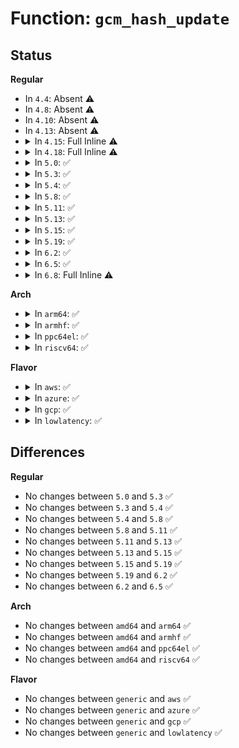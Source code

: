 # Function: <code>gcm_hash_update</code>

## Status
<b>Regular</b>
<ul>
<li>
In <code>4.4</code>: Absent ⚠️
</li>
<li>
In <code>4.8</code>: Absent ⚠️
</li>
<li>
In <code>4.10</code>: Absent ⚠️
</li>
<li>
In <code>4.13</code>: Absent ⚠️
</li>
<li>
<details>
<summary>In <code>4.15</code>: Full Inline ⚠️</summary>

**Collision:** Unique Static

**Inline:** Full

**Transformation:** False

**Instances:**

```
In crypto/gcm.c (ffffffff814389d9)
Location: crypto/gcm.c:224
Inline: True
Inline callers:
  - crypto/gcm.c:gcm_hash_init_continue
  - crypto/gcm.c:gcm_hash_assoc_continue
  - crypto/gcm.c:gcm_hash_assoc_remain_continue
  - crypto/gcm.c:gcm_hash_crypt_continue
```
</details>
</li>
<li>
<details>
<summary>In <code>4.18</code>: Full Inline ⚠️</summary>

**Collision:** Unique Static

**Inline:** Full

**Transformation:** False

**Instances:**

```
In crypto/gcm.c (ffffffff8146b931)
Location: crypto/gcm.c:224
Inline: True
Inline callers:
  - crypto/gcm.c:gcm_hash_init_continue
  - crypto/gcm.c:gcm_hash_assoc_continue
  - crypto/gcm.c:gcm_hash_assoc_remain_continue
  - crypto/gcm.c:gcm_hash_crypt_continue
```
</details>
</li>
<li>
<details>
<summary>In <code>5.0</code>: ✅</summary>

```c
int gcm_hash_update(struct aead_request *req, crypto_completion_t compl, struct scatterlist *src, unsigned int len, u32 flags);
```

**Collision:** Unique Static

**Inline:** No

**Transformation:** False

**Instances:**

```
In crypto/gcm.c (ffffffff814887c0)
Location: crypto/gcm.c:224
Inline: False
Direct callers:
  - crypto/gcm.c:gcm_hash_init_continue
  - crypto/gcm.c:gcm_hash_assoc_continue
  - crypto/gcm.c:gcm_hash_assoc_remain_continue
  - crypto/gcm.c:gcm_hash_crypt_continue
```
**Symbols:**

```
ffffffff814887c0-ffffffff81488856: gcm_hash_update (STB_LOCAL)
```
</details>
</li>
<li>
<details>
<summary>In <code>5.3</code>: ✅</summary>

```c
int gcm_hash_update(struct aead_request *req, crypto_completion_t compl, struct scatterlist *src, unsigned int len, u32 flags);
```

**Collision:** Unique Static

**Inline:** No

**Transformation:** False

**Instances:**

```
In crypto/gcm.c (ffffffff814b67e0)
Location: crypto/gcm.c:221
Inline: False
Direct callers:
  - crypto/gcm.c:gcm_hash_init_continue
  - crypto/gcm.c:gcm_hash_assoc_continue
  - crypto/gcm.c:gcm_hash_assoc_remain_continue
  - crypto/gcm.c:gcm_hash_crypt_continue
```
**Symbols:**

```
ffffffff814b67e0-ffffffff814b687c: gcm_hash_update (STB_LOCAL)
```
</details>
</li>
<li>
<details>
<summary>In <code>5.4</code>: ✅</summary>

```c
int gcm_hash_update(struct aead_request *req, crypto_completion_t compl, struct scatterlist *src, unsigned int len, u32 flags);
```

**Collision:** Unique Static

**Inline:** No

**Transformation:** False

**Instances:**

```
In crypto/gcm.c (ffffffff814cfa00)
Location: crypto/gcm.c:208
Inline: False
Direct callers:
  - crypto/gcm.c:gcm_hash_init_continue
  - crypto/gcm.c:gcm_hash_assoc_continue
  - crypto/gcm.c:gcm_hash_assoc_remain_continue
  - crypto/gcm.c:gcm_hash_crypt_continue
```
**Symbols:**

```
ffffffff814cfa00-ffffffff814cfa9c: gcm_hash_update (STB_LOCAL)
```
</details>
</li>
<li>
<details>
<summary>In <code>5.8</code>: ✅</summary>

```c
int gcm_hash_update(struct aead_request *req, crypto_completion_t compl, struct scatterlist *src, unsigned int len, u32 flags);
```

**Collision:** Unique Static

**Inline:** No

**Transformation:** False

**Instances:**

```
In crypto/gcm.c (ffffffff8152ebd0)
Location: crypto/gcm.c:202
Inline: False
Direct callers:
  - crypto/gcm.c:gcm_hash_init_continue
  - crypto/gcm.c:gcm_hash_assoc_continue
  - crypto/gcm.c:gcm_hash_assoc_remain_continue
  - crypto/gcm.c:gcm_hash_crypt_continue
```
**Symbols:**

```
ffffffff8152ebd0-ffffffff8152ec6c: gcm_hash_update (STB_LOCAL)
```
</details>
</li>
<li>
<details>
<summary>In <code>5.11</code>: ✅</summary>

```c
int gcm_hash_update(struct aead_request *req, crypto_completion_t compl, struct scatterlist *src, unsigned int len, u32 flags);
```

**Collision:** Unique Static

**Inline:** No

**Transformation:** False

**Instances:**

```
In crypto/gcm.c (ffffffff8154bb50)
Location: crypto/gcm.c:202
Inline: False
Direct callers:
  - crypto/gcm.c:gcm_hash_init_continue
  - crypto/gcm.c:gcm_hash_assoc_continue
  - crypto/gcm.c:gcm_hash_assoc_remain_continue
  - crypto/gcm.c:gcm_hash_crypt_continue
```
**Symbols:**

```
ffffffff8154bb50-ffffffff8154bbec: gcm_hash_update (STB_LOCAL)
```
</details>
</li>
<li>
<details>
<summary>In <code>5.13</code>: ✅</summary>

```c
int gcm_hash_update(struct aead_request *req, crypto_completion_t compl, struct scatterlist *src, unsigned int len, u32 flags);
```

**Collision:** Unique Static

**Inline:** No

**Transformation:** False

**Instances:**

```
In crypto/gcm.c (ffffffff81554150)
Location: crypto/gcm.c:202
Inline: False
Direct callers:
  - crypto/gcm.c:gcm_hash_init_continue
  - crypto/gcm.c:gcm_hash_assoc_continue
  - crypto/gcm.c:gcm_hash_assoc_remain_continue
  - crypto/gcm.c:gcm_hash_crypt_continue
```
**Symbols:**

```
ffffffff81554150-ffffffff815541ef: gcm_hash_update (STB_LOCAL)
```
</details>
</li>
<li>
<details>
<summary>In <code>5.15</code>: ✅</summary>

```c
int gcm_hash_update(struct aead_request *req, crypto_completion_t compl, struct scatterlist *src, unsigned int len, u32 flags);
```

**Collision:** Unique Static

**Inline:** No

**Transformation:** False

**Instances:**

```
In crypto/gcm.c (ffffffff815b5180)
Location: crypto/gcm.c:202
Inline: False
Direct callers:
  - crypto/gcm.c:gcm_hash_init_continue
  - crypto/gcm.c:gcm_hash_assoc_continue
  - crypto/gcm.c:gcm_hash_assoc_remain_continue
  - crypto/gcm.c:gcm_hash_crypt_continue
```
**Symbols:**

```
ffffffff815b5180-ffffffff815b521f: gcm_hash_update (STB_LOCAL)
```
</details>
</li>
<li>
<details>
<summary>In <code>5.19</code>: ✅</summary>

```c
int gcm_hash_update(struct aead_request *req, crypto_completion_t compl, struct scatterlist *src, unsigned int len, u32 flags);
```

**Collision:** Unique Static

**Inline:** No

**Transformation:** False

**Instances:**

```
In crypto/gcm.c (ffffffff8165e230)
Location: crypto/gcm.c:202
Inline: False
Direct callers:
  - crypto/gcm.c:gcm_hash_init_continue
  - crypto/gcm.c:gcm_hash_assoc_continue
  - crypto/gcm.c:gcm_hash_assoc_remain_continue
  - crypto/gcm.c:gcm_hash_crypt_continue
```
**Symbols:**

```
ffffffff8165e230-ffffffff8165e2de: gcm_hash_update (STB_LOCAL)
```
</details>
</li>
<li>
<details>
<summary>In <code>6.2</code>: ✅</summary>

```c
int gcm_hash_update(struct aead_request *req, crypto_completion_t compl, struct scatterlist *src, unsigned int len, u32 flags);
```

**Collision:** Unique Static

**Inline:** No

**Transformation:** False

**Instances:**

```
In crypto/gcm.c (ffffffff81717bd0)
Location: crypto/gcm.c:202
Inline: False
Direct callers:
  - crypto/gcm.c:gcm_hash_init_continue
  - crypto/gcm.c:gcm_hash_assoc_continue
  - crypto/gcm.c:gcm_hash_assoc_remain_continue
  - crypto/gcm.c:gcm_hash_crypt_continue
```
**Symbols:**

```
ffffffff81717bd0-ffffffff81717c7e: gcm_hash_update (STB_LOCAL)
```
</details>
</li>
<li>
<details>
<summary>In <code>6.5</code>: ✅</summary>

```c
int gcm_hash_update(struct aead_request *req, crypto_completion_t compl, struct scatterlist *src, unsigned int len, u32 flags);
```

**Collision:** Unique Static

**Inline:** No

**Transformation:** False

**Instances:**

```
In crypto/gcm.c (ffffffff81753040)
Location: crypto/gcm.c:202
Inline: False
Direct callers:
  - crypto/gcm.c:gcm_hash_init_continue
  - crypto/gcm.c:gcm_hash_assoc_continue
  - crypto/gcm.c:gcm_hash_assoc_remain_continue
  - crypto/gcm.c:gcm_hash_crypt_continue
```
**Symbols:**

```
ffffffff81753040-ffffffff817530fa: gcm_hash_update (STB_LOCAL)
```
</details>
</li>
<li>
<details>
<summary>In <code>6.8</code>: Full Inline ⚠️</summary>

**Collision:** Unique Static

**Inline:** Full

**Transformation:** False

**Instances:**

```
In crypto/gcm.c (ffffffff81796a37)
Location: crypto/gcm.c:202
Inline: True
Inline callers:
  - crypto/gcm.c:gcm_hash_init_continue
  - crypto/gcm.c:gcm_hash_assoc_continue
  - crypto/gcm.c:gcm_hash_assoc_remain_continue
  - crypto/gcm.c:gcm_hash_crypt_continue
```
</details>
</li>
</ul>
<b>Arch</b>
<ul>
<li>
<details>
<summary>In <code>arm64</code>: ✅</summary>

```c
int gcm_hash_update(struct aead_request *req, crypto_completion_t compl, struct scatterlist *src, unsigned int len, u32 flags);
```

**Collision:** Unique Static

**Inline:** No

**Transformation:** False

**Instances:**

```
In crypto/gcm.c (ffff8000105cc3d0)
Location: crypto/gcm.c:208
Inline: False
Direct callers:
  - crypto/gcm.c:gcm_hash_init_continue
  - crypto/gcm.c:gcm_hash_assoc_continue
  - crypto/gcm.c:gcm_hash_assoc_remain_continue
  - crypto/gcm.c:gcm_hash_crypt_continue
```
**Symbols:**

```
ffff8000105cc3d0-ffff8000105cc478: gcm_hash_update (STB_LOCAL)
```
</details>
</li>
<li>
<details>
<summary>In <code>armhf</code>: ✅</summary>

```c
int gcm_hash_update(struct aead_request *req, crypto_completion_t compl, struct scatterlist *src, unsigned int len, u32 flags);
```

**Collision:** Unique Static

**Inline:** No

**Transformation:** False

**Instances:**

```
In crypto/gcm.c (c0779d0c)
Location: crypto/gcm.c:208
Inline: False
Direct callers:
  - crypto/gcm.c:gcm_hash_init_continue
  - crypto/gcm.c:gcm_hash_assoc_continue
  - crypto/gcm.c:gcm_hash_assoc_remain_continue
  - crypto/gcm.c:gcm_hash_crypt_continue
```
**Symbols:**

```
c0779d0c-c0779d98: gcm_hash_update (STB_LOCAL)
```
</details>
</li>
<li>
<details>
<summary>In <code>ppc64el</code>: ✅</summary>

```c
int gcm_hash_update(struct aead_request *req, crypto_completion_t compl, struct scatterlist *src, unsigned int len, u32 flags);
```

**Collision:** Unique Static

**Inline:** No

**Transformation:** False

**Instances:**

```
In crypto/gcm.c (c000000000756df0)
Location: crypto/gcm.c:208
Inline: False
Direct callers:
  - crypto/gcm.c:gcm_hash_init_continue
  - crypto/gcm.c:gcm_hash_assoc_continue
  - crypto/gcm.c:gcm_hash_assoc_remain_continue
  - crypto/gcm.c:gcm_hash_crypt_continue
```
**Symbols:**

```
c000000000756df0-c000000000756eb4: gcm_hash_update (STB_LOCAL)
```
</details>
</li>
<li>
<details>
<summary>In <code>riscv64</code>: ✅</summary>

```c
int gcm_hash_update(struct aead_request *req, crypto_completion_t compl, struct scatterlist *src, unsigned int len, u32 flags);
```

**Collision:** Unique Static

**Inline:** No

**Transformation:** False

**Instances:**

```
In crypto/gcm.c (ffffffe0004104f2)
Location: crypto/gcm.c:208
Inline: False
Direct callers:
  - crypto/gcm.c:gcm_hash_init_continue
  - crypto/gcm.c:gcm_hash_assoc_continue
  - crypto/gcm.c:gcm_hash_assoc_remain_continue
  - crypto/gcm.c:gcm_hash_crypt_continue
```
**Symbols:**

```
ffffffe0004104f2-ffffffe00041058e: gcm_hash_update (STB_LOCAL)
```
</details>
</li>
</ul>
<b>Flavor</b>
<ul>
<li>
<details>
<summary>In <code>aws</code>: ✅</summary>

```c
int gcm_hash_update(struct aead_request *req, crypto_completion_t compl, struct scatterlist *src, unsigned int len, u32 flags);
```

**Collision:** Unique Static

**Inline:** No

**Transformation:** False

**Instances:**

```
In crypto/gcm.c (ffffffff814c7fe0)
Location: crypto/gcm.c:208
Inline: False
Direct callers:
  - crypto/gcm.c:gcm_hash_init_continue
  - crypto/gcm.c:gcm_hash_assoc_continue
  - crypto/gcm.c:gcm_hash_assoc_remain_continue
  - crypto/gcm.c:gcm_hash_crypt_continue
```
**Symbols:**

```
ffffffff814c7fe0-ffffffff814c807c: gcm_hash_update (STB_LOCAL)
```
</details>
</li>
<li>
<details>
<summary>In <code>azure</code>: ✅</summary>

```c
int gcm_hash_update(struct aead_request *req, crypto_completion_t compl, struct scatterlist *src, unsigned int len, u32 flags);
```

**Collision:** Unique Static

**Inline:** No

**Transformation:** False

**Instances:**

```
In crypto/gcm.c (ffffffff814b8a00)
Location: crypto/gcm.c:208
Inline: False
Direct callers:
  - crypto/gcm.c:gcm_hash_init_continue
  - crypto/gcm.c:gcm_hash_assoc_continue
  - crypto/gcm.c:gcm_hash_assoc_remain_continue
  - crypto/gcm.c:gcm_hash_crypt_continue
```
**Symbols:**

```
ffffffff814b8a00-ffffffff814b8a9c: gcm_hash_update (STB_LOCAL)
```
</details>
</li>
<li>
<details>
<summary>In <code>gcp</code>: ✅</summary>

```c
int gcm_hash_update(struct aead_request *req, crypto_completion_t compl, struct scatterlist *src, unsigned int len, u32 flags);
```

**Collision:** Unique Static

**Inline:** No

**Transformation:** False

**Instances:**

```
In crypto/gcm.c (ffffffff814c4070)
Location: crypto/gcm.c:208
Inline: False
Direct callers:
  - crypto/gcm.c:gcm_hash_init_continue
  - crypto/gcm.c:gcm_hash_assoc_continue
  - crypto/gcm.c:gcm_hash_assoc_remain_continue
  - crypto/gcm.c:gcm_hash_crypt_continue
```
**Symbols:**

```
ffffffff814c4070-ffffffff814c410c: gcm_hash_update (STB_LOCAL)
```
</details>
</li>
<li>
<details>
<summary>In <code>lowlatency</code>: ✅</summary>

```c
int gcm_hash_update(struct aead_request *req, crypto_completion_t compl, struct scatterlist *src, unsigned int len, u32 flags);
```

**Collision:** Unique Static

**Inline:** No

**Transformation:** False

**Instances:**

```
In crypto/gcm.c (ffffffff814dcb40)
Location: crypto/gcm.c:208
Inline: False
Direct callers:
  - crypto/gcm.c:gcm_hash_init_continue
  - crypto/gcm.c:gcm_hash_assoc_continue
  - crypto/gcm.c:gcm_hash_assoc_remain_continue
  - crypto/gcm.c:gcm_hash_crypt_continue
```
**Symbols:**

```
ffffffff814dcb40-ffffffff814dcbdc: gcm_hash_update (STB_LOCAL)
```
</details>
</li>
</ul>

## Differences
<b>Regular</b>
<ul>
<li>
No changes between <code>5.0</code> and <code>5.3</code> ✅
</li>
<li>
No changes between <code>5.3</code> and <code>5.4</code> ✅
</li>
<li>
No changes between <code>5.4</code> and <code>5.8</code> ✅
</li>
<li>
No changes between <code>5.8</code> and <code>5.11</code> ✅
</li>
<li>
No changes between <code>5.11</code> and <code>5.13</code> ✅
</li>
<li>
No changes between <code>5.13</code> and <code>5.15</code> ✅
</li>
<li>
No changes between <code>5.15</code> and <code>5.19</code> ✅
</li>
<li>
No changes between <code>5.19</code> and <code>6.2</code> ✅
</li>
<li>
No changes between <code>6.2</code> and <code>6.5</code> ✅
</li>
</ul>
<b>Arch</b>
<ul>
<li>
No changes between <code>amd64</code> and <code>arm64</code> ✅
</li>
<li>
No changes between <code>amd64</code> and <code>armhf</code> ✅
</li>
<li>
No changes between <code>amd64</code> and <code>ppc64el</code> ✅
</li>
<li>
No changes between <code>amd64</code> and <code>riscv64</code> ✅
</li>
</ul>
<b>Flavor</b>
<ul>
<li>
No changes between <code>generic</code> and <code>aws</code> ✅
</li>
<li>
No changes between <code>generic</code> and <code>azure</code> ✅
</li>
<li>
No changes between <code>generic</code> and <code>gcp</code> ✅
</li>
<li>
No changes between <code>generic</code> and <code>lowlatency</code> ✅
</li>
</ul>
